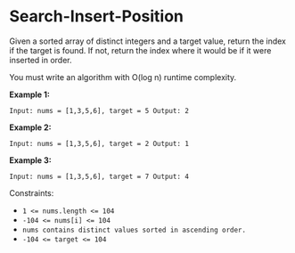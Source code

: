 # Search-Insert-Position


Given a sorted array of distinct integers and a target value, return the index if the target is found. If not, return the index where it would be if it were inserted in order.

You must write an algorithm with O(log n) runtime complexity.

 

**Example 1:**

`
Input: nums = [1,3,5,6], target = 5
Output: 2
`

**Example 2:**

`
Input: nums = [1,3,5,6], target = 2
Output: 1
`

**Example 3:**

`
Input: nums = [1,3,5,6], target = 7
Output: 4
`

Constraints:

- `1 <= nums.length <= 104`
- `-104 <= nums[i] <= 104`
- `nums contains distinct values sorted in ascending order.`
- `-104 <= target <= 104`
